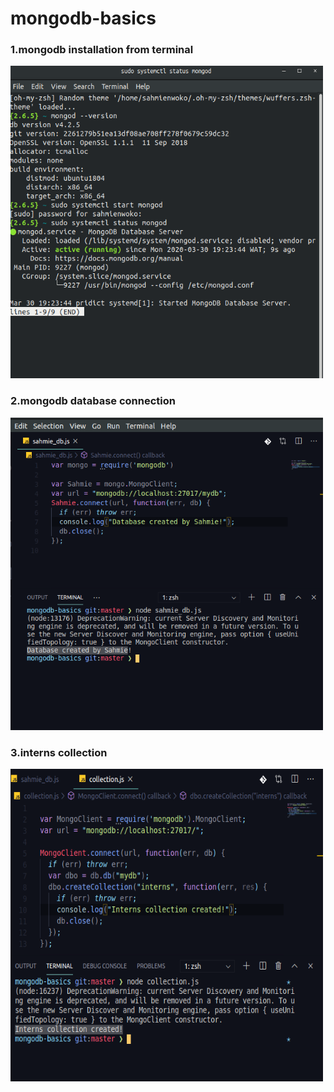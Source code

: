 # mongodb-basics
### 1.mongodb installation from terminal
<img src="images/mongod_server.png" height="500px" width="500px">

### 2.mongodb database connection
<img src="images/database_by_Sahmie.png" height="500px" width="500px">

### 3.interns collection
<img src="images/interns_collection.png" height="500px" width="500px">
